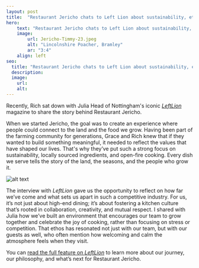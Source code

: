 ```yaml
---
layout: post
title:  "Restaurant Jericho chats to Left Lion about sustainability, ethical farming and kitchen culture"
hero:
    text: "Restaurant Jericho chats to Left Lion about sustainability, ethical farming and kitchen culture"
    image:
        url: Jericho-Timmy-23.jpeg
        alt: "Lincolnshire Poacher, Bramley"
        ar: "3:4"
    align: left
seo:
  title: "Restaurant Jericho chats to Left Lion about sustainability, ethical farming and kitchen culture"
  description:
  image:
    url: 
    alt:
---
```


Recently, Rich sat down with Julia Head of Nottingham's iconic [*LeftLion*](https://leftlion.co.uk/) magazine to share the story behind Restaurant Jericho.

When we started Jericho, the goal was to create an experience where people could connect to the land and the food we grow. Having been part of the farming community for generations, Grace and Rich knew that if they wanted to build something meaningful, it needed to reflect the values that have shaped our lives. That's why they’ve put such a strong focus on sustainability, locally sourced ingredients, and open-fire cooking. Every dish we serve tells the story of the land, the seasons, and the people who grow it.

![alt text](https://jericho.imgix.net/Jericho_0031.jpg?w=1400&fit=crop "Joel and Archie in Restaurant Jericho's kitchen")

The interview with *LeftLion* gave us the opportunity to reflect on how far we’ve come and what sets us apart in such a competitive industry. For us, it’s not just about high-end dining; it’s about fostering a kitchen culture that’s rooted in collaboration, creativity, and mutual respect. I shared with Julia how we’ve built an environment that encourages our team to grow together and celebrate the joy of cooking, rather than focusing on stress or competition. That ethos has resonated not just with our team, but with our guests as well, who often mention how welcoming and calm the atmosphere feels when they visit.

You can [read the full feature on *LeftLion*](https://leftlion.co.uk/features/2024/04/farm-to-fork-fine-dining-restaurant-jericho/) to learn more about our journey, our philosophy, and what’s next for Restaurant Jericho.